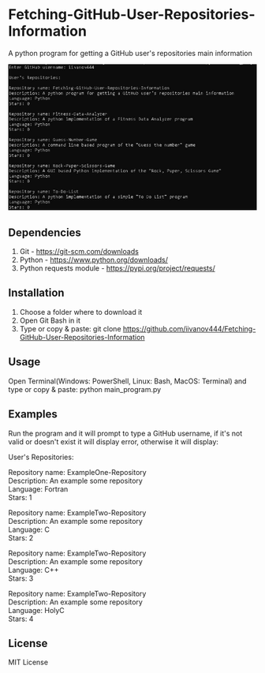 # Fetching-GitHub-User-Repositories-Information
A python program for getting a GitHub user's repositories main information

![Program GUI window](screenshots/1.jpg "width=767,height=451")

## Dependencies
1. Git - https://git-scm.com/downloads
2. Python - https://www.python.org/downloads/
3. Python requests module - https://pypi.org/project/requests/

## Installation
1. Choose a folder where to download it
2. Open Git Bash in it
3. Type or copy & paste: git clone https://github.com/iivanov444/Fetching-GitHub-User-Repositories-Information

## Usage
Open Terminal(Windows: PowerShell, Linux: Bash, MacOS: Terminal)
and type or copy & paste: python main_program.py

## Examples
Run the program and it will prompt to type a GitHub username, if it's not valid or doesn't exist it will display error, otherwise it will display:

User's Repositories:

Repository name: ExampleOne-Repository  
Description: An example some repository  
Language: Fortran  
Stars: 1  

Repository name: ExampleTwo-Repository  
Description: An example some repository  
Language: C  
Stars: 2  

Repository name: ExampleTwo-Repository  
Description: An example some repository  
Language: C++  
Stars: 3  

Repository name: ExampleTwo-Repository  
Description: An example some repository  
Language: HolyC  
Stars: 4  

## License
MIT License
